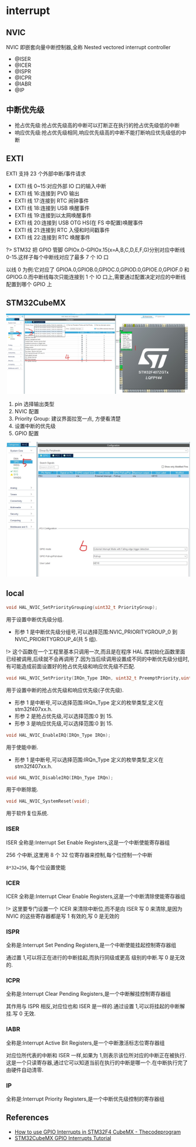 # interrupt

## NVIC

NVIC 即嵌套向量中断控制器,全称 Nested vectored interrupt controller

- @ISER
- @ICER
- @ISPR
- @ICPR
- @IABR
- @IP

## 中断优先级

- 抢占优先级:抢占优先级高的中断可以打断正在执行的抢占优先级低的中断
- 响应优先级:抢占优先级相同,响应优先级高的中断不能打断响应优先级低的中断

## EXTI

EXTI 支持 23 个外部中断/事件请求

- EXTI 线 0~15:对应外部 IO 口的输入中断
- EXTI 线 16:连接到 PVD 输出
- EXTI 线 17:连接到 RTC 闹钟事件
- EXTI 线 18:连接到 USB 唤醒事件
- EXTI 线 19:连接到以太网唤醒事件
- EXTI 线 20:连接到 USB OTG HS(在 FS 中配置)唤醒事件
- EXTI 线 21:连接到 RTC 入侵和时间戳事件
- EXTI 线 22:连接到 RTC 唤醒事件

?> STM32 把 GPIO 管脚 GPIOx.0-GPIOx.15(x=A,B,C,D,E,F,G)分别对应中断线 0-15.这样子每个中断线对应了最多 7 个 IO 口

以线 0 为例:它对应了 GPIOA.0,GPIOB.0,GPIOC.0,GPIOD.0,GPIOE.0,GPIOF.0 和 GPIOG.0.而中断线每次只能连接到 1 个 IO 口上,需要通过配置决定对应的中断线配置到哪个 GPIO 上

## STM32CubeMX

![](assets/2023-08-20-20-06-26.png)

1. pin 选择输出类型
2. NVIC 配置
3. Priority Group: 建议界面拉宽一点, 方便看清楚
4. 设置中断的优先级
5. GPIO 配置

![](assets/2023-08-20-20-10-19.png)

## local

```c
void HAL_NVIC_SetPriorityGrouping(uint32_t PriorityGroup);
```

用于设置中断优先级分组.

- 形参 1 是中断优先级分组号,可以选择范围:NVIC_PRIORITYGROUP_0 到
  NVIC_PRIORITYGROUP_4(共 5 组).

!> 这个函数在一个工程里基本只调用一次,而且是在程序 HAL 库初始化函数里面已经被调用,后续就不会再调用了.因为当后续调用设置成不同的中断优先级分组时,有可能造成前面设置好的抢占优先级和响应优先级不匹配.

```c
void HAL_NVIC_SetPriority(IRQn_Type IRQn, uint32_t PreemptPriority,uint32_t SubPriority);
```

用于设置中断的抢占优先级和响应优先级(子优先级).

- 形参 1 是中断号,可以选择范围:IRQn_Type 定义的枚举类型,定义在 stm32f407xx.h.
- 形参 2 是抢占优先级,可以选择范围:0 到 15.
- 形参 3 是响应优先级,可以选择范围:0 到 15.

```c
void HAL_NVIC_EnableIRQ(IRQn_Type IRQn);
```

用于使能中断.

- 形参 1 是中断号,可以选择范围:IRQn_Type 定义的枚举类型,定义在 stm32f407xx.h.

```c
void HAL_NVIC_DisableIRQ(IRQn_Type IRQn);
```

用于中断除能.

```c
void HAL_NVIC_SystemReset(void);
```

用于软件复位系统.

### ISER

<docs-expose>

ISER 全称是:Interrupt Set Enable Registers,这是一个中断使能寄存器组

256 个中断,这里用 8 个 32 位寄存器来控制,每个位控制一个中断

`8*32=256`, 每个位设置使能

</docs-expose>

### ICER

<docs-expose>

ICER 全称是:Interrupt Clear Enable Registers,这是一个中断清除使能寄存器组

!> 这里要专门设置一个 ICER 来清除中断位,而不是向 ISER 写 0 来清除,是因为 NVIC 的这些寄存器都是写 1 有效的,写 0 是无效的

</docs-expose>

### ISPR

<docs-expose>

全称是:Interrupt Set Pending Registers,是一个中断使能挂起控制寄存器组

通过置 1,可以将正在进行的中断挂起,而执行同级或更高
级别的中断.写 0 是无效的.

</docs-expose>

### ICPR

<docs-expose>

全称是:Interrupt Clear Pending Registers,是一个中断解挂控制寄存器组

其作用与 ISPR 相反,对应位也和 ISER 是一样的.通过设置 1,可以将挂起的中断解挂.写 0 无效.

</docs-expose>

### IABR

<docs-expose>

全称是:Interrupt Active Bit Registers,是一个中断激活标志位寄存器组

对应位所代表的中断和 ISER 一样,如果为 1,则表示该位所对应的中断正在被执行.这是一个只读寄存器,通过它可以知道当前在执行的中断是哪一个.在中断执行完了由硬件自动清零.

</docs-expose>

### IP

<docs-expose>

全称是:Interrupt Priority Registers,是一个中断优先级控制的寄存器组

</docs-expose>

## References

- [How to use GPIO Interrupts in STM32F4 CubeMX - Thecodeprogram](https://thecodeprogram.com/how-to-use-gpio-interrupts-in-stm32f4-cubemx)
- [STM32CubeMX GPIO Interrupts Tutorial](https://www.youtube.com/watch?v=8QYjZKQJK6w)
